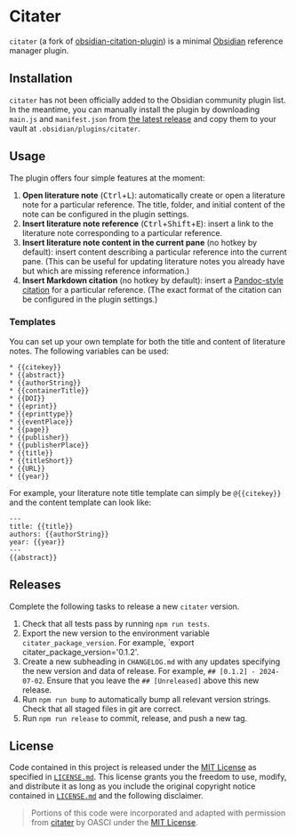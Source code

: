 # Citater

`citater` (a fork of [obsidian-citation-plugin](https://github.com/hans/obsidian-citation-plugin)) is a minimal [Obsidian](https://obsidian.md) reference manager plugin.

## Installation

`citater` has not been officially added to the Obsidian community plugin list.
In the meantime, you can manually install the plugin by downloading `main.js` and `manifest.json` from [the latest release](https://github.com/oasci/citater/releases) and copy them to your vault at `.obsidian/plugins/citater`.

## Usage

The plugin offers four simple features at the moment:

1.  **Open literature note** (<kbd>Ctrl</kbd>+<kbd>L</kbd>): automatically create or open a literature note for a particular reference.
    The title, folder, and initial content of the note can be configured in the plugin settings.
2.  **Insert literature note reference** (<kbd>Ctrl</kbd>+<kbd>Shift</kbd>+<kbd>E</kbd>): insert a link to the literature note corresponding to a particular reference.
3.  **Insert literature note content in the current pane** (no hotkey by default): insert content describing a particular reference into the current pane.
    (This can be useful for updating literature notes you already have but which are missing reference information.)
4.  **Insert Markdown citation** (no hotkey by default): insert a [Pandoc-style citation][pandoc-citation] for a particular reference.
    (The exact format of the citation can be configured in the plugin settings.)

### Templates

You can set up your own template for both the title and content of literature notes.
The following variables can be used:

```text
* {{citekey}}
* {{abstract}}
* {{authorString}}
* {{containerTitle}}
* {{DOI}}
* {{eprint}}
* {{eprinttype}}
* {{eventPlace}}
* {{page}}
* {{publisher}}
* {{publisherPlace}}
* {{title}}
* {{titleShort}}
* {{URL}}
* {{year}}
```

For example, your literature note title template can simply be `@{{citekey}}` and the content template can look like:

```text
---
title: {{title}}
authors: {{authorString}}
year: {{year}}
---
{{abstract}}
```

## Releases

Complete the following tasks to release a new `citater` version.

1.  Check that all tests pass by running `npm run tests`.
2.  Export the new version to the environment variable `citater_package_version`.
    For example, `export citater_package_version='0.1.2'.
3.  Create a new subheading in `CHANGELOG.md` with any updates specifying the new version and data of release.
    For example, `## [0.1.2] - 2024-07-02`.
    Ensure that you leave the `## [Unreleased]` above this new release.
4.  Run `npm run bump` to automatically bump all relevant version strings.
    Check that all staged files in git are correct.
5.  Run `npm run release` to commit, release, and push a new tag.

## License

Code contained in this project is released under the [MIT License](https://spdx.org/licenses/MIT.html) as specified in [`LICENSE.md`][citater-license].
This license grants you the freedom to use, modify, and distribute it as long as you include the original copyright notice contained in [`LICENSE.md`][citater-license] and the following disclaimer.

> Portions of this code were incorporated and adapted with permission from [citater](https://gitlab.com/oasci/software/citater) by OASCI under the [MIT License](https://gitlab.com/oasci/software/citater/-/blob/main/LICENSE.md).

[citater-license]: https://gitlab.com/oasci/software/citater/-/blob/main/LICENSE.md
[pandoc-citation]: https://pandoc.org/MANUAL.html#extension-citations

